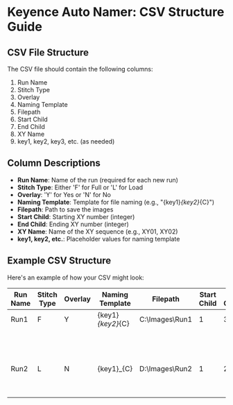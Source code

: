 # Keyence Auto Namer: CSV Structure Guide

## CSV File Structure
The CSV file should contain the following columns:
1. Run Name
2. Stitch Type
3. Overlay
4. Naming Template
5. Filepath
6. Start Child
7. End Child
8. XY Name
9. key1, key2, key3, etc. (as needed)

## Column Descriptions
- **Run Name**: Name of the run (required for each new run)
- **Stitch Type**: Either 'F' for Full or 'L' for Load
- **Overlay**: 'Y' for Yes or 'N' for No
- **Naming Template**: Template for file naming (e.g., "{key1}_{key2}_{C}")
- **Filepath**: Path to save the images
- **Start Child**: Starting XY number (integer)
- **End Child**: Ending XY number (integer)
- **XY Name**: Name of the XY sequence (e.g., XY01, XY02)
- **key1, key2, etc.**: Placeholder values for naming template

## Example CSV Structure

Here's an example of how your CSV might look:

| Run Name | Stitch Type | Overlay | Naming Template | Filepath      | Start Child | End Child | XY Name | key1   | key2 |
|----------|-------------|---------|-----------------|---------------|-------------|-----------|---------|--------|------|
| Run1     | F           | Y       | {key1}_{key2}_{C} | C:\Images\Run1 | 1           | 3         |         |        |      |
|          |             |         |                 |               |             |           | XY01    | sample1| day1 |
|          |             |         |                 |               |             |           | XY02    | sample2| day1 |
|          |             |         |                 |               |             |           | XY03    | sample3| day1 |
| Run2     | L           | N       | {key1}_{C}       | D:\Images\Run2 | 1           | 2         |         |        |      |
|          |             |         |                 |               |             |           | XY01    | exp2   |      |
|          |             |         |                 |               |             |           | XY02    | exp2   |      |